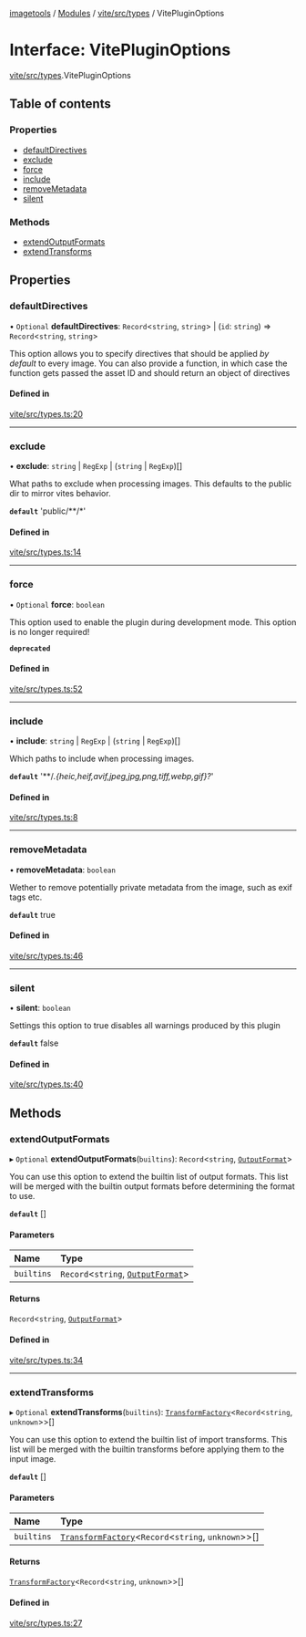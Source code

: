 [imagetools](../README.md) / [Modules](../modules.md) / [vite/src/types](../modules/vite_src_types.md) / VitePluginOptions

# Interface: VitePluginOptions

[vite/src/types](../modules/vite_src_types.md).VitePluginOptions

## Table of contents

### Properties

- [defaultDirectives](vite_src_types.VitePluginOptions.md#defaultdirectives)
- [exclude](vite_src_types.VitePluginOptions.md#exclude)
- [force](vite_src_types.VitePluginOptions.md#force)
- [include](vite_src_types.VitePluginOptions.md#include)
- [removeMetadata](vite_src_types.VitePluginOptions.md#removemetadata)
- [silent](vite_src_types.VitePluginOptions.md#silent)

### Methods

- [extendOutputFormats](vite_src_types.VitePluginOptions.md#extendoutputformats)
- [extendTransforms](vite_src_types.VitePluginOptions.md#extendtransforms)

## Properties

### defaultDirectives

• `Optional` **defaultDirectives**: `Record`<`string`, `string`\> \| (`id`: `string`) => `Record`<`string`, `string`\>

This option allows you to specify directives that should be applied _by default_ to every image.
You can also provide a function, in which case the function gets passed the asset ID and should return an object of directives

#### Defined in

[vite/src/types.ts:20](https://github.com/JonasKruckenberg/imagetools/blob/4253c96/packages/vite/src/types.ts#L20)

___

### exclude

• **exclude**: `string` \| `RegExp` \| (`string` \| `RegExp`)[]

What paths to exclude when processing images.
This defaults to the public dir to mirror vites behavior.

**`default`** 'public\/**\/*'

#### Defined in

[vite/src/types.ts:14](https://github.com/JonasKruckenberg/imagetools/blob/4253c96/packages/vite/src/types.ts#L14)

___

### force

• `Optional` **force**: `boolean`

This option used to enable the plugin during development mode. This option is no longer required!

**`deprecated`**

#### Defined in

[vite/src/types.ts:52](https://github.com/JonasKruckenberg/imagetools/blob/4253c96/packages/vite/src/types.ts#L52)

___

### include

• **include**: `string` \| `RegExp` \| (`string` \| `RegExp`)[]

Which paths to include when processing images.

**`default`** '**\/*.{heic,heif,avif,jpeg,jpg,png,tiff,webp,gif}?*'

#### Defined in

[vite/src/types.ts:8](https://github.com/JonasKruckenberg/imagetools/blob/4253c96/packages/vite/src/types.ts#L8)

___

### removeMetadata

• **removeMetadata**: `boolean`

Wether to remove potentially private metadata from the image, such as exif tags etc.

**`default`** true

#### Defined in

[vite/src/types.ts:46](https://github.com/JonasKruckenberg/imagetools/blob/4253c96/packages/vite/src/types.ts#L46)

___

### silent

• **silent**: `boolean`

Settings this option to true disables all warnings produced by this plugin

**`default`** false

#### Defined in

[vite/src/types.ts:40](https://github.com/JonasKruckenberg/imagetools/blob/4253c96/packages/vite/src/types.ts#L40)

## Methods

### extendOutputFormats

▸ `Optional` **extendOutputFormats**(`builtins`): `Record`<`string`, [`OutputFormat`](../modules/core_src.md#outputformat)\>

You can use this option to extend the builtin list of output formats.
This list will be merged with the builtin output formats before determining the format to use.

**`default`** []

#### Parameters

| Name | Type |
| :------ | :------ |
| `builtins` | `Record`<`string`, [`OutputFormat`](../modules/core_src.md#outputformat)\> |

#### Returns

`Record`<`string`, [`OutputFormat`](../modules/core_src.md#outputformat)\>

#### Defined in

[vite/src/types.ts:34](https://github.com/JonasKruckenberg/imagetools/blob/4253c96/packages/vite/src/types.ts#L34)

___

### extendTransforms

▸ `Optional` **extendTransforms**(`builtins`): [`TransformFactory`](../modules/core_src.md#transformfactory)<`Record`<`string`, `unknown`\>\>[]

You can use this option to extend the builtin list of import transforms.
This list will be merged with the builtin transforms before applying them to the input image.

**`default`** []

#### Parameters

| Name | Type |
| :------ | :------ |
| `builtins` | [`TransformFactory`](../modules/core_src.md#transformfactory)<`Record`<`string`, `unknown`\>\>[] |

#### Returns

[`TransformFactory`](../modules/core_src.md#transformfactory)<`Record`<`string`, `unknown`\>\>[]

#### Defined in

[vite/src/types.ts:27](https://github.com/JonasKruckenberg/imagetools/blob/4253c96/packages/vite/src/types.ts#L27)
